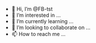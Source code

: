 - 👋 Hi, I’m @FB-tst
- 👀 I’m interested in ...
- 🌱 I’m currently learning ...
- 💞️ I’m looking to collaborate on ...
- 📫 How to reach me ...

<!---
FB-tst/FB-tst is a ✨ special ✨ repository because its `README.md` (this file) appears on your GitHub profile.
You can click the Preview link to take a look at your changes.
--->
